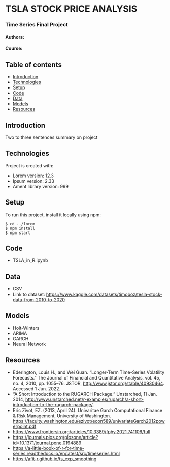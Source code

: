 # TSLA STOCK PRICE ANALYSIS 
### Time Series Final Project 
#### Authors: 
#### Course: 

## Table of contents
* [Introduction](#introduction)
* [Technologies](#technologies)
* [Setup](#setup)
* [Code](#Code)
* [Data](#data)
* [Models](#models)
* [Resources](#resources) 

## Introduction
Two to three sentences summary on project 
	
## Technologies
Project is created with:
* Lorem version: 12.3
* Ipsum version: 2.33
* Ament library version: 999
	
## Setup
To run this project, install it locally using npm:

```
$ cd ../lorem
$ npm install
$ npm start
```
## Code
- TSLA_in_R.ipynb

## Data
- CSV 
- Link to dataset: https://www.kaggle.com/datasets/timoboz/tesla-stock-data-from-2010-to-2020

## Models
- Holt-Winters
- ARIMA
- GARCH
- Neural Network

## Resources
- Ederington, Louis H., and Wei Guan. “Longer-Term Time-Series Volatility Forecasts.” The Journal of Financial and Quantitative Analysis, vol. 45, no. 4, 2010, pp. 1055–76. JSTOR, http://www.jstor.org/stable/40930464. Accessed 1 Jun. 2022.
- “A Short Introduction to the RUGARCH Package.” Unstarched, 11 Jan. 2014, http://www.unstarched.net/r-examples/rugarch/a-short-introduction-to-the-rugarch-package/.
- Eric Zivot, EZ. (2013, April 24). Univaritae Garch Computational Finance & Risk Management, University of Washington. https://faculty.washington.edu/ezivot/econ589/univariateGarch2012powerpoint.pdf
- https://www.frontiersin.org/articles/10.3389/fphy.2021.741106/full
- https://journals.plos.org/plosone/article?id=10.1371/journal.pone.0194889
- https://a-little-book-of-r-for-time-series.readthedocs.io/en/latest/src/timeseries.html
- https://afit-r.github.io/ts_exp_smoothing
 
